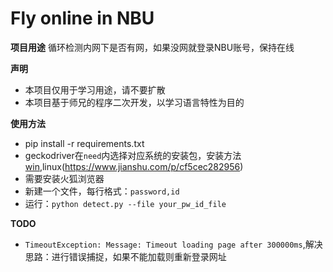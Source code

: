 # Fly online in NBU
**项目用途**
循环检测内网下是否有网，如果没网就登录NBU账号，保持在线

**声明**
* 本项目仅用于学习用途，请不要扩散
* 本项目基于师兄的程序二次开发，以学习语言特性为目的

**使用方法**
* pip install -r requirements.txt
* geckodriver在`need`内选择对应系统的安装包，安装方法[win](https://blog.csdn.net/hy_696/article/details/80114065),linux(https://www.jianshu.com/p/cf5cec282956)
* 需要安装火狐浏览器
* 新建一个文件，每行格式：`password,id`
* 运行：`python detect.py --file your_pw_id_file`

**TODO**
* `TimeoutException: Message: Timeout loading page after 300000ms`,解决思路：进行错误捕捉，如果不能加载则重新登录网址
